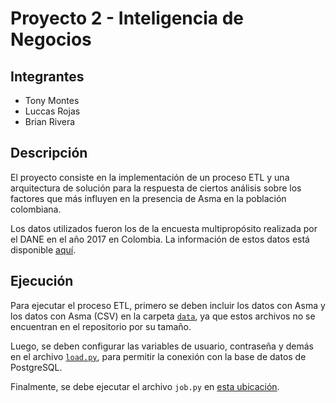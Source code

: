 # Proyecto 2 - Inteligencia de Negocios

## Integrantes

- Tony Montes 
- Luccas Rojas
- Brian Rivera

## Descripción

El proyecto consiste en la implementación de un proceso ETL y una arquitectura de solución para la respuesta de ciertos análisis sobre los factores que más influyen en la presencia de Asma en la población colombiana.

Los datos utilizados fueron los de la encuesta multipropósito realizada por el DANE en el año 2017 en Colombia. La información de estos datos está disponible [aquí](https://microdatos.dane.gov.co/index.php/catalog/565/data-dictionary).

## Ejecución

Para ejecutar el proceso ETL, primero se deben incluir los datos con Asma y los datos con Asma (CSV) en la carpeta [`data`](data/), ya que estos archivos no se encuentran en el repositorio por su tamaño.

Luego, se deben configurar las variables de usuario, contraseña y demás en el archivo [`load.py`](code/load.py), para permitir la conexión con la base de datos de PostgreSQL.

Finalmente, se debe ejecutar el archivo `job.py` en [esta ubicación](code/job.py).
